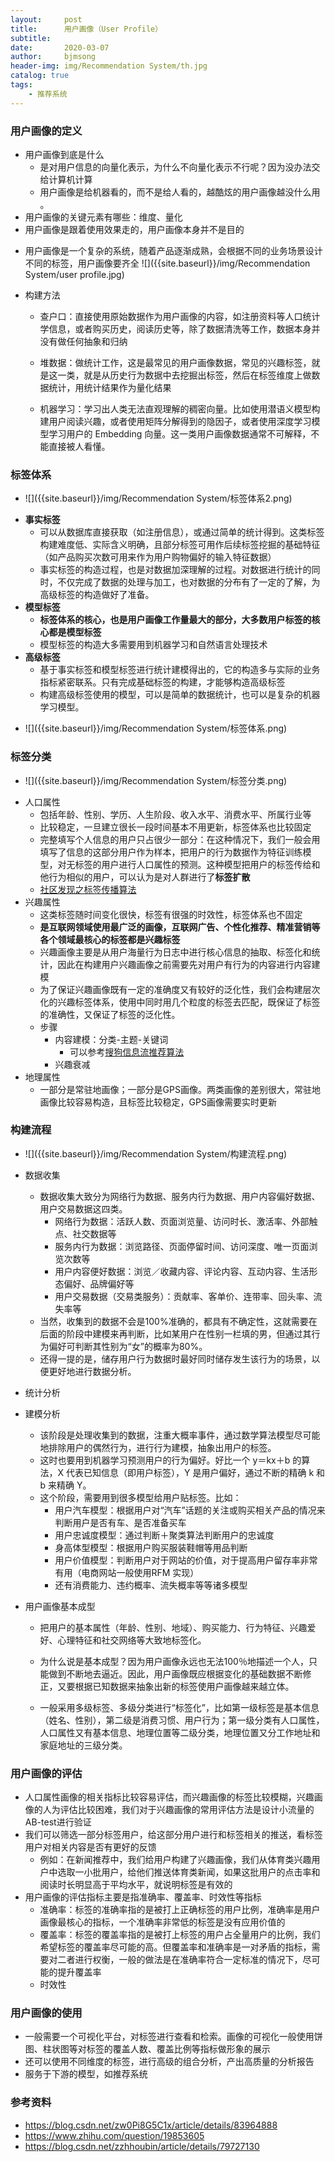 ```yaml
---
layout:     post
title:      用户画像（User Profile）
subtitle:   
date:       2020-03-07
author:     bjmsong
header-img: img/Recommendation System/th.jpg
catalog: true
tags:
    - 推荐系统
---
```


### 用户画像的定义

- 用户画像到底是什么
  - 是对用户信息的向量化表示，为什么不向量化表示不行呢？因为没办法交给计算机计算
  - 用户画像是给机器看的，而不是给人看的，越酷炫的用户画像越没什么用 。
- 用户画像的关键元素有哪些：维度、量化
- 用户画像是跟着使用效果走的，用户画像本身并不是目的

<ul> 
<li markdown="1"> 
用户画像是一个复杂的系统，随着产品逐渐成熟，会根据不同的业务场景设计不同的标签，用户画像要齐全
![]({{site.baseurl}}/img/Recommendation System/user profile.jpg) 
</li> 
</ul> 

- 构建方法
  - 查户口：直接使用原始数据作为用户画像的内容，如注册资料等人口统计学信息，或者购买历史，阅读历史等，除了数据清洗等工作，数据本身并没有做任何抽象和归纳
  - 堆数据：做统计工作，这是最常见的用户画像数据，常见的兴趣标签，就是这一类，就是从历史行为数据中去挖掘出标签，然后在标签维度上做数据统计，用统计结果作为量化结果

  - 机器学习：学习出人类无法直观理解的稠密向量。比如使用潜语义模型构建用户阅读兴趣，或者使用矩阵分解得到的隐因子，或者使用深度学习模型学习用户的 Embedding 向量。这一类用户画像数据通常不可解释，不能直接被人看懂。



### 标签体系

<ul> 
<li markdown="1"> 
![]({{site.baseurl}}/img/Recommendation System/标签体系2.png) 
</li> 
</ul> 

- **事实标签**
  - 可以从数据库直接获取（如注册信息），或通过简单的统计得到。这类标签构建难度低、实际含义明确，且部分标签可用作后续标签挖掘的基础特征（如产品购买次数可用来作为用户购物偏好的输入特征数据）
  - 事实标签的构造过程，也是对数据加深理解的过程。对数据进行统计的同时，不仅完成了数据的处理与加工，也对数据的分布有了一定的了解，为高级标签的构造做好了准备。
- **模型标签**
  - **标签体系的核心，也是用户画像工作量最大的部分，大多数用户标签的核心都是模型标签**
  - 模型标签的构造大多需要用到机器学习和自然语言处理技术
- **高级标签**
  - 基于事实标签和模型标签进行统计建模得出的，它的构造多与实际的业务指标紧密联系。只有完成基础标签的构建，才能够构造高级标签
  - 构建高级标签使用的模型，可以是简单的数据统计，也可以是复杂的机器学习模型。

<ul> 
<li markdown="1"> 
![]({{site.baseurl}}/img/Recommendation System/标签体系.png) 
</li> 
</ul> 



### 标签分类

<ul> 
<li markdown="1"> 
![]({{site.baseurl}}/img/Recommendation System/标签分类.png) 
</li> 
</ul> 

- 人口属性
  - 包括年龄、性别、学历、人生阶段、收入水平、消费水平、所属行业等
  - 比较稳定，一旦建立很长一段时间基本不用更新，标签体系也比较固定
  - 完整填写个人信息的用户只占很少一部分：在这种情况下，我们一般会用填写了信息的这部分用户作为样本，把用户的行为数据作为特征训练模型，对无标签的用户进行人口属性的预测。这种模型把用户的标签传给和他行为相似的用户，可以认为是对人群进行了**标签扩散**
  - [社区发现之标签传播算法](https://www.jianshu.com/p/0c66b2717972)
- 兴趣属性
  - 这类标签随时间变化很快，标签有很强的时效性，标签体系也不固定
  - **是互联网领域使用最广泛的画像，互联网广告、个性化推荐、精准营销等各个领域最核心的标签都是兴趣标签**
  - 兴趣画像主要是从用户海量行为日志中进行核心信息的抽取、标签化和统计，因此在构建用户兴趣画像之前需要先对用户有行为的内容进行内容建模
  - 为了保证兴趣画像既有一定的准确度又有较好的泛化性，我们会构建层次化的兴趣标签体系，使用中同时用几个粒度的标签去匹配，既保证了标签的准确性，又保证了标签的泛化性。
  - 步骤
    - 内容建模：分类-主题-关键词
      - 可以参考[搜狗信息流推荐算法](https://mp.weixin.qq.com/s?__biz=MzU1NTMyOTI4Mw==&mid=2247485411&idx=1&sn=3ac29da8b7a81869bd33679531e2cfe3&chksm=fbd4b58fcca33c998652a1e1a84b4dee7b825df919e1c68702938ee24728121617ac30f85878&mpshare=1&scene=1&srcid=10137y0qfdo7yfSR0VavHvEb#rd)
    - 兴趣衰减
- 地理属性
  - 一部分是常驻地画像；一部分是GPS画像。两类画像的差别很大，常驻地画像比较容易构造，且标签比较稳定，GPS画像需要实时更新



### 构建流程

<ul> 
<li markdown="1"> 
![]({{site.baseurl}}/img/Recommendation System/构建流程.png) 
</li> 
</ul> 

- 数据收集

  - 数据收集大致分为网络行为数据、服务内行为数据、用户内容偏好数据、用户交易数据这四类。
    - 网络行为数据：活跃人数、页面浏览量、访问时长、激活率、外部触点、社交数据等
    - 服务内行为数据：浏览路径、页面停留时间、访问深度、唯一页面浏览次数等
    - 用户内容便好数据：浏览／收藏内容、评论内容、互动内容、生活形态偏好、品牌偏好等
    - 用户交易数据（交易类服务）：贡献率、客单价、连带率、回头率、流失率等
  - 当然，收集到的数据不会是100%准确的，都具有不确定性，这就需要在后面的阶段中建模来再判断，比如某用户在性别一栏填的男，但通过其行为偏好可判断其性别为“女”的概率为80%。
  - 还得一提的是，储存用户行为数据时最好同时储存发生该行为的场景，以便更好地进行数据分析。

- 统计分析

- 建模分析

  - 该阶段是处理收集到的数据，注重大概率事件，通过数学算法模型尽可能地排除用户的偶然行为，进行行为建模，抽象出用户的标签。
  - 这时也要用到机器学习预测用户的行为偏好。好比一个 y＝kx＋b 的算法，X 代表已知信息（即用户标签），Y 是用户偏好，通过不断的精确 k 和 b 来精确 Y。
  - 这个阶段，需要用到很多模型给用户贴标签。比如：
    - 用户汽车模型：根据用户对“汽车”话题的关注或购买相关产品的情况来判断用户是否有车、是否准备买车
    - 用户忠诚度模型：通过判断＋聚类算法判断用户的忠诚度
    - 身高体型模型：根据用户购买服装鞋帽等用品判断
    - 用户价值模型：判断用户对于网站的价值，对于提高用户留存率非常有用（电商网站一般使用RFM 实现）
    - 还有消费能力、违约概率、流失概率等等诸多模型

- 用户画像基本成型

  - 把用户的基本属性（年龄、性别、地域）、购买能力、行为特征、兴趣爱好、心理特征和社交网络等大致地标签化。

  - 为什么说是基本成型？因为用户画像永远也无法100％地描述一个人，只能做到不断地去逼近。因此，用户画像既应根据变化的基础数据不断修正，又要根据已知数据来抽象出新的标签使用户画像越来越立体。

  - 一般采用多级标签、多级分类进行“标签化”，比如第一级标签是基本信息（姓名、性别），第二级是消费习惯、用户行为；第一级分类有人口属性，人口属性又有基本信息、地理位置等二级分类，地理位置又分工作地址和家庭地址的三级分类。

    

### 用户画像的评估

- 人口属性画像的相关指标比较容易评估，而兴趣画像的标签比较模糊，兴趣画像的人为评估比较困难，我们对于兴趣画像的常用评估方法是设计小流量的AB-test进行验证
- 我们可以筛选一部分标签用户，给这部分用户进行和标签相关的推送，看标签用户对相关内容是否有更好的反馈
  - 例如：在新闻推荐中，我们给用户构建了兴趣画像，我们从体育类兴趣用户中选取一小批用户，给他们推送体育类新闻，如果这批用户的点击率和阅读时长明显高于平均水平，就说明标签是有效的
- 用户画像的评估指标主要是指准确率、覆盖率、时效性等指标
  - 准确率：标签的准确率指的是被打上正确标签的用户比例，准确率是用户画像最核心的指标，一个准确率非常低的标签是没有应用价值的
  - 覆盖率：标签的覆盖率指的是被打上标签的用户占全量用户的比例，我们希望标签的覆盖率尽可能的高。但覆盖率和准确率是一对矛盾的指标，需要对二者进行权衡，一般的做法是在准确率符合一定标准的情况下，尽可能的提升覆盖率
  - 时效性



### 用户画像的使用

- 一般需要一个可视化平台，对标签进行查看和检索。画像的可视化一般使用饼图、柱状图等对标签的覆盖人数、覆盖比例等指标做形象的展示
- 还可以使用不同维度的标签，进行高级的组合分析，产出高质量的分析报告
- 服务于下游的模型，如推荐系统



### 参考资料

- https://blog.csdn.net/zw0Pi8G5C1x/article/details/83964888
- https://www.zhihu.com/question/19853605
- https://blog.csdn.net/zzhhoubin/article/details/79727130

